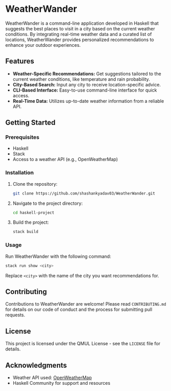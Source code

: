 # WeatherWander

WeatherWander is a command-line application developed in Haskell that suggests the best places to visit in a city based on the current weather conditions. By integrating real-time weather data and a curated list of locations, WeatherWander provides personalized recommendations to enhance your outdoor experiences.

## Features

- **Weather-Specific Recommendations:** Get suggestions tailored to the current weather conditions, like temperature and rain probability.
- **City-Based Search:** Input any city to receive location-specific advice.
- **CLI-Based Interface:** Easy-to-use command-line interface for quick access.
- **Real-Time Data:** Utilizes up-to-date weather information from a reliable API.

## Getting Started

### Prerequisites

- Haskell
- Stack
- Access to a weather API (e.g., OpenWeatherMap)

### Installation

1. Clone the repository:
   ```sh
   git clone https://github.com/shashankyadav03/WeatherWander.git
   ```
2. Navigate to the project directory:
   ```sh
   cd haskell-project
   ```
3. Build the project:
   ```sh
   stack build
   ```

### Usage

Run WeatherWander with the following command:
```sh
stack run show <city>
```
Replace `<city>` with the name of the city you want recommendations for.

## Contributing

Contributions to WeatherWander are welcome! Please read `CONTRIBUTING.md` for details on our code of conduct and the process for submitting pull requests.

## License

This project is licensed under the QMUL License - see the `LICENSE` file for details.

## Acknowledgments

- Weather API used: [OpenWeatherMap](https://openweathermap.org/)
- Haskell Community for support and resources
